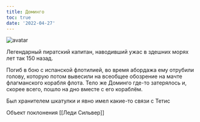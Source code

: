 ```yaml
---
title: Доминго
toc: true
date: '2022-04-27'
---
```


![avatar](https://imtw.ru/uploads/imperiall/loadst/imperial1535197510_14-04.jpg)

Легендарный пиратский капитан, наводивший ужас в здешних морях лет так 150 назад.

Погиб в бою с испанской флотилией, во время абордажа ему отрубили голову, которую потом вывесили на всеобщее обозрение на мачте флагманского корабля флота. Тело же Доминго где-то затерялось и, скорее всего, пошло на дно вместе с его кораблём.

Был хранителем шкатулки и явно имел какие-то связи с Тетис

Объект поклонения [[Леди Сильвер]] 

